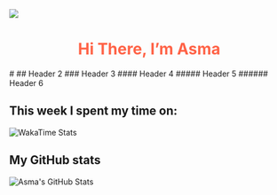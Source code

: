 <img src="https://i.pinimg.com/originals/ee/e0/c1/eee0c1dc806da44930fc6eb26b94a737.gif">

<h1 align="center" style="color:#ff6347;">Hi There, I’m Asma</h1>
# 
## Header 2
### Header 3
#### Header 4
##### Header 5
###### Header 6

## This week I spent my time on:
![WakaTime Stats](https://wakatime.com/badge/user/asma_mo.svg)


## My GitHub stats
![Asma's GitHub Stats](https://github-readme-stats.vercel.app/api?username=asma-mo)
